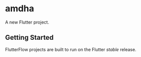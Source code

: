 # amdha

A new Flutter project.

## Getting Started

FlutterFlow projects are built to run on the Flutter _stable_ release.
